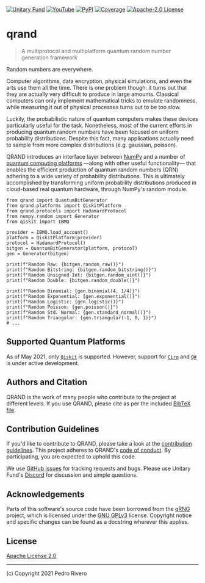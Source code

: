 [![Unitary Fund](https://img.shields.io/badge/Supported_By-UNITARY_FUND-FFF000.svg?style=flat)](http://unitary.fund)
[![YouTube](https://img.shields.io/badge/PR-qrand-FF0000.svg?style=flat&logo=YouTube&logoColor=white)](https://youtu.be/CG7BxuWFpME)
[![PyPI](https://img.shields.io/pypi/v/qrand?label=PyPI&style=flat&color=3776AB&logo=Python&logoColor=white)](https://pypi.org/project/qrand/)
[![Coverage](https://img.shields.io/badge/Coverage-67%25-green.svg?style=flat)](http://pytest.org)
[![Apache-2.0 License](https://img.shields.io/github/license/pedrorrivero/qrand?label=License&style=flat&color=1D1D1D)](https://github.com/pedrorrivero/qrand/blob/master/LICENSE)


# qrand

> A multiprotocol and multiplatform quantum random number generation framework

Random numbers are everywhere.

Computer algorithms, data encryption, physical simulations, and even the arts use them all the time. There is one problem though: it turns out that they are actually very difficult to produce in large amounts. Classical computers can only implement mathematical tricks to emulate randomness, while measuring it out of physical processes turns out to be too slow.

Luckily, the probabilistic nature of quantum computers makes these devices particularly useful for the task. Nonetheless, most of the current efforts in producing quantum random numbers have been focused on uniform probability distributions. Despite this fact, many applications actually need to sample from more complex distributions (e.g. gaussian, poisson).

QRAND introduces an interface layer between [NumPy](https://numpy.org/) and a number of [quantum computing platforms](#supported-quantum-platforms) —along with other useful functionality— that enables the efficient production of quantum random numbers (QRN) adhering to a wide variety of probability distributions. This is ultimately accomplished by transforming uniform probability distributions produced in cloud-based real quantum hardware, through NumPy's random module.

```python3
from qrand import QuantumBitGenerator
from qrand.platforms import QiskitPlatform
from qrand.protocols import HadamardProtocol
from numpy.random import Generator
from qiskit import IBMQ

provider = IBMQ.load_account()
platform = QiskitPlatform(provider)
protocol = HadamardProtocol()
bitgen = QuantumBitGenerator(platform, protocol)
gen = Generator(bitgen)

print(f"Random Raw: {bitgen.random_raw()}")
print(f"Random Bitstring: {bitgen.random_bitstring()}")
print(f"Random Unsigned Int: {bitgen.random_uint()}")
print(f"Random Double: {bitgen.random_double()}")

print(f"Random Binomial: {gen.binomial(4, 1/4)}")
print(f"Random Exponential: {gen.exponential()}")
print(f"Random Logistic: {gen.logistic()}")
print(f"Random Poisson: {gen.poisson()}")
print(f"Random Std. Normal: {gen.standard_normal()}")
print(f"Random Triangular: {gen.triangular(-1, 0, 1)}")
# ...
```

## Supported Quantum Platforms
As of May 2021, only [`Qiskit`](https://qiskit.org/) is supported. However, support for [`Cirq`](https://quantumai.google/cirq) and [`Q#`](https://docs.microsoft.com/en-us/azure/quantum/user-guide/?view=qsharp-preview) is under active development.

## Authors and Citation
QRAND is the work of many people who contribute to the project at
different levels. If you use QRAND, please cite as per the included
[BibTeX file](QRAND.bib).

<!-- ## Documentation -->

## Contribution Guidelines
If you'd like to contribute to QRAND, please take a look at the
[contribution guidelines](CONTRIBUTING.md). This project adheres to QRAND's [code of conduct](CODE_OF_CONDUCT.md). By participating, you are expected to uphold this code.

We use [GitHub issues](https://github.com/pedrorrivero/qrand/issues) for tracking requests and bugs. Please use Unitary Fund's [Discord](http://discord.unitary.fund/) for discussion and simple questions.

## Acknowledgements
Parts of this software's source code have been borrowed from the [qRNG](https://github.com/ozanerhansha/qRNG) project, which is licensed under the [GNU GPLv3](https://github.com/ozanerhansha/qRNG/blob/master/LICENSE) license. Copyright notice and specific changes can be found as a docstring wherever this applies.

## License
[Apache License 2.0](LICENSE)

---
(c) Copyright 2021 Pedro Rivero
